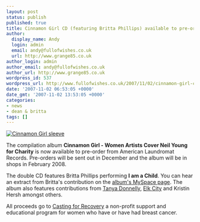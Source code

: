 ```yaml
---
layout: post
status: publish
published: true
title: Cinnamon Girl CD (featuring Britta Phillips) available to pre-order
author:
  display_name: Andy
  login: admin
  email: andy@fullofwishes.co.uk
  url: http://www.grange85.co.uk
author_login: admin
author_email: andy@fullofwishes.co.uk
author_url: http://www.grange85.co.uk
wordpress_id: 537
wordpress_url: http://www.fullofwishes.co.uk/2007/11/02/cinnamon-girl-cd-featuring-britta-phillips-available-to-pre-order/
date: '2007-11-02 06:53:05 +0000'
date_gmt: '2007-11-02 13:53:05 +0000'
categories:
- news
- dean & britta
tags: []
---
```

<div class="imagebox-a"><a href="/wp/wp-content/uploads/bp-cinnamon-girl.jpg" title="Cinnamon Girl sleeve"><img src="http://www.fullofwishes.co.uk/wp/wp-content/uploads/bp-cinnamon-girl.thumbnail.jpg" alt='Cinnamon Girl sleeve' /></a></div>
<p>The compilation album <strong>Cinnamon Girl - Women Artists Cover Neil Young for Charity</strong> is now available to <span class="removed_link" title="http://www.alr-music.com/shop.php">pre-order from American Laundromat Records</span>. Pre-orders will be sent out in December and the album will be in shops in February 2008.</p>
<p>The double CD features Britta Phillips performing <strong>I am a Child</strong>. You can hear an extract from Britta's contribution on the <a href="http://www.myspace.com/cinnamongirltribute">album's MySpace page</a>. The album also features contributions from <a href="http://www.tanyadonelly.com/">Tanya Donnelly</a>, <a href="http://www.elkcity.net/">Elk City</a> and <span class="removed_link" title="http://www.throwingmusic.com/">Kristin Hersh</span> amongst others.</p>
<p>All proceeds go to <a href="http://www.castingforrecovery.org/">Casting for Recovery</a> a non-profit support and educational program for women who have or have had breast cancer.</p>
